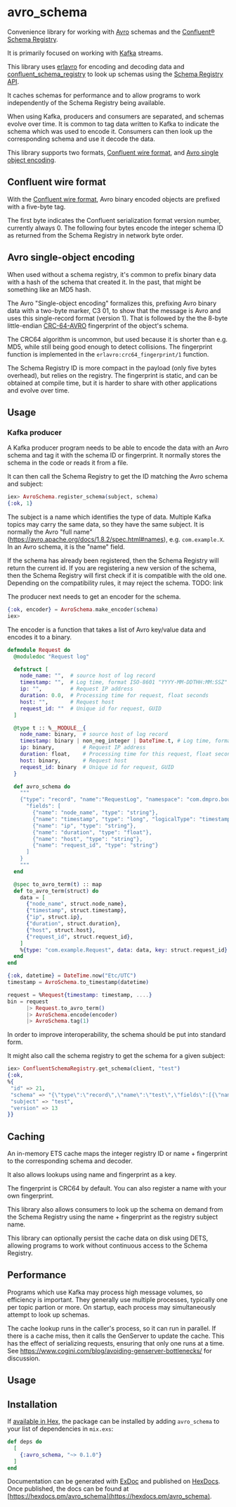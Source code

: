 # avro_schema

Convenience library for working with [Avro](https://avro.apache.org/)
schemas and the [Confluent® Schema Registry](https://www.confluent.io/confluent-schema-registry).

It is primarily focused on working with [Kafka](https://kafka.apache.org/)
streams.

This library uses [erlavro](https://github.com/klarna/erlavro) for encoding
and decoding data and [confluent_schema_registry](https://github.com/cogini/confluent_schema_registry)
to look up schemas using the [Schema Registry API](https://docs.confluent.io/current/schema-registry/develop/api.html).

It caches schemas for performance and to allow programs to work independently
of the Schema Registry being available.

When using Kafka, producers and consumers are separated, and schemas evolve
over time. It is common to tag data written to Kafka to indicate the schema
which was used to encode it. Consumers can then look up the corresponding
schema and use it decode the data.

This library supports two formats, [Confluent wire format](https://docs.confluent.io/current/schema-registry/serializer-formatter.html#wire-format),
and [Avro single object encoding](https://avro.apache.org/docs/1.8.2/spec.html#single_object_encoding_spec).

## Confluent wire format

With the [Confluent wire format](https://docs.confluent.io/current/schema-registry/serializer-formatter.html#wire-format),
Avro binary encoded objects are prefixed with a five-byte tag.

The first byte indicates the Confluent serialization format version number,
currently always 0. The following four bytes encode the integer schema ID as
returned from the Schema Registry in network byte order.

## Avro single-object encoding

When used without a schema registry, it's common to prefix binary data with a
hash of the schema that created it. In the past, that might be something like
an MD5 hash.

The Avro "Single-object encoding" formalizes this, prefixing Avro binary data
with a two-byte marker, C3 01, to show that the message is Avro and uses this
single-record format (version 1). That is followed by the the 8-byte little-endian
[CRC-64-AVRO](https://avro.apache.org/docs/1.8.2/spec.html#schema_fingerprints)
fingerprint of the object's schema.

The CRC64 algorithm is uncommon, but used because it is shorter than e.g. MD5,
while still being good enough to detect collisions. The fingerprint function is
implemented in the `erlavro:crc64_fingerprint/1` function.

The Schema Registry ID is more compact in the payload (only five bytes
overhead), but relies on the registry. The fingerprint is static, and can
be obtained at compile time, but it is harder to share with other applications
and evolve over time.

## Usage

### Kafka producer

A Kafka producer program needs to be able to encode the data with an Avro schema
and tag it with the schema ID or fingerprint. It normally stores the schema in
the code or reads it from a file.

It can then call the Schema Registry to get the ID matching the Avro schema and
subject:

```elixir
iex> AvroSchema.register_schema(subject, schema)
{:ok, 1}
```

The subject is a name which identifies the type of data. Multiple Kafka topics
may carry the same data, so they have the same subject. It is normally the Avro
"full name" (https://avro.apache.org/docs/1.8.2/spec.html#names), e.g.
`com.example.X`. In an Avro schema, it is the "name" field.

If the schema has already been registered, then the Schema Registry will
return the current id. If you are registering a new version of the schema, then
the Schema Registry will first check if it is compatible with the old one.
Depending on the compatibility rules, it may reject the schema.
TODO: link

The producer next needs to get an encoder for the schema.

```elixir
{:ok, encoder} = AvroSchema.make_encoder(schema)
iex>
```

The encoder is a function that takes a list of Avro key/value data and encodes
it to a binary.

```elixir
defmodule Request do
  @moduledoc "Request log"

  defstruct [
    node_name: "",  # source host of log record
    timestamp: "",  # Log time, format ISO-8601 "YYYY-MM-DDTHH:MM:SSZ"
    ip: "",         # Request IP address
    duration: 0.0,  # Processing time for request, float seconds
    host: "",       # Request host
    request_id: ""  # Unique id for request, GUID
  ]

  @type t :: %__MODULE__{
    node_name: binary,  # source host of log record
    timestamp: binary | non_neg_integer | DateTime.t, # Log time, format ISO-8601 "YYYY-MM-DDTHH:MM:SSZ"
    ip: binary,         # Request IP address
    duration: float,    # Processing time for this request, float seconds
    host: binary,       # Request host
    request_id: binary  # Unique id for request, GUID
  }

  def avro_schema do
    """
    {"type": "record", "name":"RequestLog", "namespace": "com.dmpro.bounce",
      "fields": [
        {"name": "node_name", "type": "string"},
        {"name": "timestamp", "type": "long", "logicalType": "timestamp-millis"},
        {"name": "ip", "type": "string"},
        {"name": "duration", "type": "float"},
        {"name": "host", "type": "string"},
        {"name": "request_id", "type": "string"}
      ]
    }
    """
  end

  @spec to_avro_term(t) :: map
  def to_avro_term(struct) do
    data = [
      {"node_name", struct.node_name},
      {"timestamp", struct.timestamp},
      {"ip", struct.ip},
      {"duration", struct.duration},
      {"host", struct.host},
      {"request_id", struct.request_id},
    ]
    %{type: "com.example.Request", data: data, key: struct.request_id}
  end
end

{:ok, datetime} = DateTime.now("Etc/UTC")
timestamp = AvroSchema.to_timestamp(datetime)

request = %Request{timestamp: timestamp, ....}
bin = request
      |> Request.to_avro_term()
      |> AvroSchema.encode(encoder)
      |> AvroSchema.tag(1)
```





In order to improve interoperability, the schema should be put into standard form.


It might also call the schema registry to get the schema for a given subject:

```elixir
iex> ConfluentSchemaRegistry.get_schema(client, "test")
{:ok,
%{
 "id" => 21,
 "schema" => "{\"type\":\"record\",\"name\":\"test\",\"fields\":[{\"name\":\"field1\",\"type\":\"string\"},{\"name\":\"field2\",\"type\":\"int\"}]}",
 "subject" => "test",
 "version" => 13
}}
```



## Caching

An in-memory ETS cache maps the integer registry ID or name + fingerprint
to the corresponding schema and decoder.

It also allows lookups using name and fingerprint as a key.

The fingerprint is CRC64 by default. You can also register a name with your own
fingerprint.

This library also allows consumers to look up the schema on demand from the
Schema Registry using the name + fingerprint as the registry subject name.

This library can optionally persist the cache data on disk using DETS,
allowing programs to work without continuous access to the Schema Registry.

## Performance

Programs which use Kafka may process high message volumes, so efficiency
is important. They generally use multiple processes, typically one per
topic partion or more. On startup, each process may simultaneously attempt to
look up schemas.

The cache lookup runs in the caller's process, so it can run in parallel.
If there is a cache miss, then it calls the GenServer to update the cache.
This has the effect of serializing requests, ensuring that only one runs
at a time. See https://www.cogini.com/blog/avoiding-genserver-bottlenecks/ for
discussion.

## Usage

## Installation

If [available in Hex](https://hex.pm/docs/publish), the package can be installed
by adding `avro_schema` to your list of dependencies in `mix.exs`:

```elixir
def deps do
  [
    {:avro_schema, "~> 0.1.0"}
  ]
end
```

Documentation can be generated with [ExDoc](https://github.com/elixir-lang/ex_doc)
and published on [HexDocs](https://hexdocs.pm). Once published, the docs can
be found at [https://hexdocs.pm/avro_schema](https://hexdocs.pm/avro_schema).

